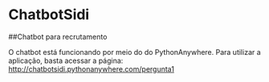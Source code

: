 # ChatbotSidi
##Chatbot para recrutamento

O chatbot está funcionando por meio do do PythonAnywhere.
Para utilizar a aplicação, basta acessar a página:
http://chatbotsidi.pythonanywhere.com/pergunta1
